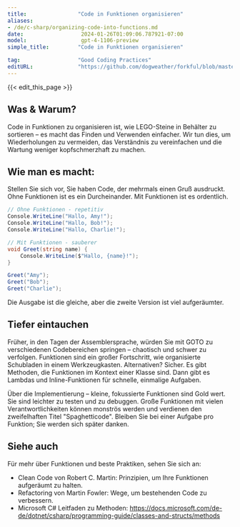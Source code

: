 ```yaml
---
title:                "Code in Funktionen organisieren"
aliases:
- /de/c-sharp/organizing-code-into-functions.md
date:                  2024-01-26T01:09:06.787921-07:00
model:                 gpt-4-1106-preview
simple_title:         "Code in Funktionen organisieren"

tag:                  "Good Coding Practices"
editURL:              "https://github.com/dogweather/forkful/blob/master/content/de/c-sharp/organizing-code-into-functions.md"
---
```


{{< edit_this_page >}}

## Was & Warum?
Code in Funktionen zu organisieren ist, wie LEGO-Steine in Behälter zu sortieren – es macht das Finden und Verwenden einfacher. Wir tun dies, um Wiederholungen zu vermeiden, das Verständnis zu vereinfachen und die Wartung weniger kopfschmerzhaft zu machen.

## Wie man es macht:
Stellen Sie sich vor, Sie haben Code, der mehrmals einen Gruß ausdruckt. Ohne Funktionen ist es ein Durcheinander. Mit Funktionen ist es ordentlich.

```C#
// Ohne Funktionen - repetitiv
Console.WriteLine("Hallo, Amy!");
Console.WriteLine("Hallo, Bob!");
Console.WriteLine("Hallo, Charlie!");

// Mit Funktionen - sauberer
void Greet(string name) {
    Console.WriteLine($"Hallo, {name}!");
}

Greet("Amy");
Greet("Bob");
Greet("Charlie");
```

Die Ausgabe ist die gleiche, aber die zweite Version ist viel aufgeräumter.

## Tiefer eintauchen
Früher, in den Tagen der Assemblersprache, würden Sie mit GOTO zu verschiedenen Codebereichen springen – chaotisch und schwer zu verfolgen. Funktionen sind ein großer Fortschritt, wie organisierte Schubladen in einem Werkzeugkasten. Alternativen? Sicher. Es gibt Methoden, die Funktionen im Kontext einer Klasse sind. Dann gibt es Lambdas und Inline-Funktionen für schnelle, einmalige Aufgaben.

Über die Implementierung – kleine, fokussierte Funktionen sind Gold wert. Sie sind leichter zu testen und zu debuggen. Große Funktionen mit vielen Verantwortlichkeiten können monströs werden und verdienen den zweifelhaften Titel "Spaghetticode". Bleiben Sie bei einer Aufgabe pro Funktion; Sie werden sich später danken.

## Siehe auch
Für mehr über Funktionen und beste Praktiken, sehen Sie sich an:

- Clean Code von Robert C. Martin: Prinzipien, um Ihre Funktionen aufgeräumt zu halten.
- Refactoring von Martin Fowler: Wege, um bestehenden Code zu verbessern.
- Microsoft C# Leitfaden zu Methoden: https://docs.microsoft.com/de-de/dotnet/csharp/programming-guide/classes-and-structs/methods
